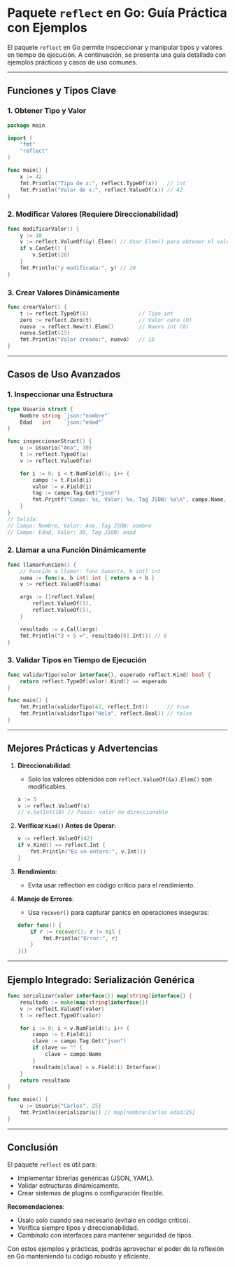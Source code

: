 # Paquete `reflect` en Go: Guía Práctica con Ejemplos

El paquete `reflect` en Go permite inspeccionar y manipular tipos y valores en tiempo de ejecución. A continuación, se presenta una guía detallada con ejemplos prácticos y casos de uso comunes.

---

## Funciones y Tipos Clave

### 1. **Obtener Tipo y Valor**
```go
package main

import (
    "fmt"
    "reflect"
)

func main() {
    x := 42
    fmt.Println("Tipo de x:", reflect.TypeOf(x))   // int
    fmt.Println("Valor de x:", reflect.ValueOf(x)) // 42
}
```

### 2. **Modificar Valores (Requiere Direccionabilidad)**
```go
func modificarValor() {
    y := 10
    v := reflect.ValueOf(&y).Elem() // Usar Elem() para obtener el valor direccionable
    if v.CanSet() {
        v.SetInt(20)
    }
    fmt.Println("y modificada:", y) // 20
}
```

### 3. **Crear Valores Dinámicamente**
```go
func crearValor() {
    t := reflect.TypeOf(0)                // Tipo int
    zero := reflect.Zero(t)               // Valor cero (0)
    nuevo := reflect.New(t).Elem()        // Nuevo int (0)
    nuevo.SetInt(15)
    fmt.Println("Valor creado:", nuevo)   // 15
}
```

---

## Casos de Uso Avanzados

### 1. **Inspeccionar una Estructura**
```go
type Usuario struct {
    Nombre string `json:"nombre"`
    Edad   int    `json:"edad"`
}

func inspeccionarStruct() {
    u := Usuario{"Ana", 30}
    t := reflect.TypeOf(u)
    v := reflect.ValueOf(u)

    for i := 0; i < t.NumField(); i++ {
        campo := t.Field(i)
        valor := v.Field(i)
        tag := campo.Tag.Get("json")
        fmt.Printf("Campo: %s, Valor: %v, Tag JSON: %s\n", campo.Name, valor, tag)
    }
}
// Salida:
// Campo: Nombre, Valor: Ana, Tag JSON: nombre
// Campo: Edad, Valor: 30, Tag JSON: edad
```

### 2. **Llamar a una Función Dinámicamente**
```go
func llamarFuncion() {
    // Función a llamar: func Sumar(a, b int) int
    suma := func(a, b int) int { return a + b }
    v := reflect.ValueOf(suma)

    args := []reflect.Value{
        reflect.ValueOf(3),
        reflect.ValueOf(5),
    }

    resultado := v.Call(args)
    fmt.Println("3 + 5 =", resultado[0].Int()) // 8
}
```

### 3. **Validar Tipos en Tiempo de Ejecución**
```go
func validarTipo(valor interface{}, esperado reflect.Kind) bool {
    return reflect.TypeOf(valor).Kind() == esperado
}

func main() {
    fmt.Println(validarTipo(42, reflect.Int))      // true
    fmt.Println(validarTipo("Hola", reflect.Bool)) // false
}
```

---

## Mejores Prácticas y Advertencias

1. **Direccionabilidad**:
   - Solo los valores obtenidos con `reflect.ValueOf(&x).Elem()` son modificables.
   ```go
   x := 5
   v := reflect.ValueOf(x)
   // v.SetInt(10) // Panic: valor no direccionable
   ```

2. **Verificar `Kind()` Antes de Operar**:
   ```go
   v := reflect.ValueOf(42)
   if v.Kind() == reflect.Int {
       fmt.Println("Es un entero:", v.Int())
   }
   ```

3. **Rendimiento**:
   - Evita usar reflection en código crítico para el rendimiento.

4. **Manejo de Errores**:
   - Usa `recover()` para capturar panics en operaciones inseguras:
   ```go
   defer func() {
       if r := recover(); r != nil {
           fmt.Println("Error:", r)
       }
   }()
   ```

---

## Ejemplo Integrado: Serialización Genérica

```go
func serializar(valor interface{}) map[string]interface{} {
    resultado := make(map[string]interface{})
    v := reflect.ValueOf(valor)
    t := reflect.TypeOf(valor)

    for i := 0; i < v.NumField(); i++ {
        campo := t.Field(i)
        clave := campo.Tag.Get("json")
        if clave == "" {
            clave = campo.Name
        }
        resultado[clave] = v.Field(i).Interface()
    }
    return resultado
}

func main() {
    u := Usuario{"Carlos", 25}
    fmt.Println(serializar(u)) // map[nombre:Carlos edad:25]
}
```

---

## Conclusión

El paquete `reflect` es útil para:
- Implementar librerías genéricas (JSON, YAML).
- Validar estructuras dinámicamente.
- Crear sistemas de plugins o configuración flexible.

**Recomendaciones**:
- Úsalo solo cuando sea necesario (evítalo en código crítico).
- Verifica siempre tipos y direccionabilidad.
- Combínalo con interfaces para mantener seguridad de tipos.

Con estos ejemplos y prácticas, podrás aprovechar el poder de la reflexión en Go manteniendo tu código robusto y eficiente.